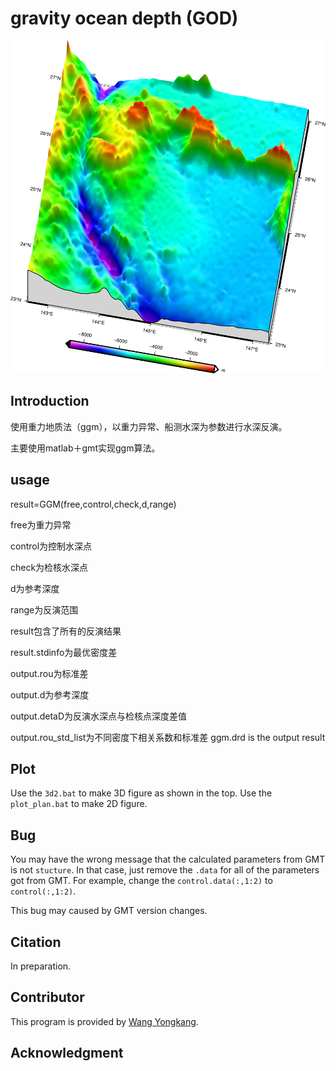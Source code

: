 # gravity ocean depth (GOD)

![](./3d3.png)

## Introduction
使用重力地质法（ggm），以重力异常、船测水深为参数进行水深反演。

主要使用matlab＋gmt实现ggm算法。
## usage
result=GGM(free,control,check,d,range)

free为重力异常

control为控制水深点

check为检核水深点

d为参考深度

range为反演范围


result包含了所有的反演结果

result.stdinfo为最优密度差

output.rou为标准差

output.d为参考深度

output.detaD为反演水深点与检核点深度差值

output.rou_std_list为不同密度下相关系数和标准差
ggm.drd is the output result

## Plot
Use the `3d2.bat` to make 3D figure as shown in the top.
Use the `plot_plan.bat` to make 2D figure. 

## Bug
You may have the wrong message that the calculated parameters from GMT is not `stucture`. In that case, just remove the `.data` for all of the parameters got from GMT. For example, change the `control.data(:,1:2)` to `control(:,1:2)`. 

This bug may caused by GMT version changes.

## Citation
In preparation. 
## Contributor
This program is provided by [Wang Yongkang](https://github.com/orgs/GenericAltimetryTools/people/linfengaa).
## Acknowledgment
